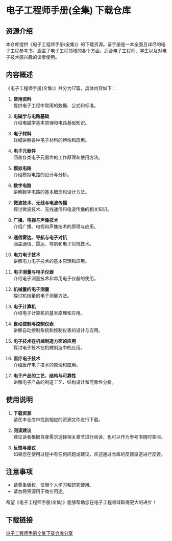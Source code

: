 # 电子工程师手册(全集) 下载仓库

## 资源介绍

本仓库提供《电子工程师手册(全集)》的下载资源。该手册是一本全面且详尽的电子工程参考书，涵盖了电子工程领域的各个方面，适合电子工程师、学生以及对电子技术感兴趣的读者使用。

## 内容概述

《电子工程师手册(全集)》共分为17篇，具体内容如下：

1. **常用资料**  
   提供电子工程中常用的数据、公式和标准。

2. **电磁学与电路基础**  
   介绍电磁学基本原理和电路基础知识。

3. **电子材料**  
   详细讲解各种电子材料的特性和应用。

4. **电子元器件**  
   涵盖各类电子元器件的工作原理和使用方法。

5. **模拟电路**  
   介绍模拟电路的设计与分析。

6. **数字电路**  
   讲解数字电路的基本概念和设计方法。

7. **微波技术、无线与电波传播**  
   探讨微波技术、无线通信和电波传播的相关知识。

8. **广播、电视与声像技术**  
   介绍广播、电视和声像技术的原理与应用。

9. **通信雷达、导航与电子对抗**  
   涵盖通信、雷达、导航和电子对抗技术。

10. **电力电子技术**  
    讲解电力电子技术的基本原理和应用。

11. **电子测量与电子仪器**  
    介绍电子测量技术和常用电子仪器的使用。

12. **机械量的电子测量**  
    探讨机械量的电子测量方法。

13. **电子计算机**  
    介绍电子计算机的基本原理和应用。

14. **自动控制与控制仪表**  
    讲解自动控制系统和控制仪表的设计与应用。

15. **电子技术在机械制造方面的应用**  
    探讨电子技术在机械制造中的应用。

16. **医疗电子技术**  
    介绍医疗电子技术的原理和应用。

17. **电子产品的工艺、结构与可靠性**  
    讲解电子产品的制造工艺、结构设计和可靠性分析。

## 使用说明

1. **下载资源**  
   请在本仓库中找到相应的资源文件进行下载。

2. **阅读建议**  
   建议读者根据自身需求选择相关章节进行阅读，也可以作为参考书随时查阅。

3. **反馈与建议**  
   如果您在使用过程中有任何问题或建议，欢迎通过仓库的反馈渠道进行反馈。

## 注意事项

- 请尊重版权，仅限个人学习和研究使用。
- 请勿将资源用于商业用途。

希望《电子工程师手册(全集)》能够帮助您在电子工程领域取得更大的进步！

## 下载链接

[电子工程师手册全集下载仓库分享](https://pan.quark.cn/s/f0509a9f18f9)